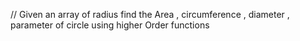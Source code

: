 // Given an array of radius find the Area , circumference , diameter , parameter of circle  using higher Order functions
